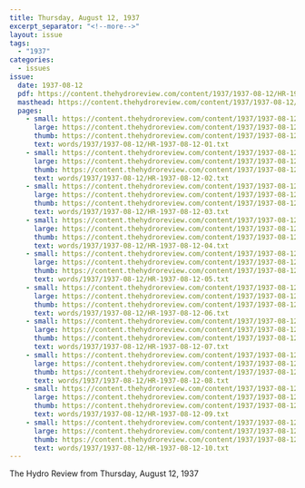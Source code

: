 ```yaml
---
title: Thursday, August 12, 1937
excerpt_separator: "<!--more-->"
layout: issue
tags:
  - "1937"
categories:
  - issues
issue:
  date: 1937-08-12
  pdf: https://content.thehydroreview.com/content/1937/1937-08-12/HR-1937-08-12.pdf
  masthead: https://content.thehydroreview.com/content/1937/1937-08-12/masthead/HR-1937-08-12.jpg
  pages:
    - small: https://content.thehydroreview.com/content/1937/1937-08-12/small/HR-1937-08-12-01.jpg
      large: https://content.thehydroreview.com/content/1937/1937-08-12/large/HR-1937-08-12-01.jpg
      thumb: https://content.thehydroreview.com/content/1937/1937-08-12/thumbnails/HR-1937-08-12-01.jpg
      text: words/1937/1937-08-12/HR-1937-08-12-01.txt
    - small: https://content.thehydroreview.com/content/1937/1937-08-12/small/HR-1937-08-12-02.jpg
      large: https://content.thehydroreview.com/content/1937/1937-08-12/large/HR-1937-08-12-02.jpg
      thumb: https://content.thehydroreview.com/content/1937/1937-08-12/thumbnails/HR-1937-08-12-02.jpg
      text: words/1937/1937-08-12/HR-1937-08-12-02.txt
    - small: https://content.thehydroreview.com/content/1937/1937-08-12/small/HR-1937-08-12-03.jpg
      large: https://content.thehydroreview.com/content/1937/1937-08-12/large/HR-1937-08-12-03.jpg
      thumb: https://content.thehydroreview.com/content/1937/1937-08-12/thumbnails/HR-1937-08-12-03.jpg
      text: words/1937/1937-08-12/HR-1937-08-12-03.txt
    - small: https://content.thehydroreview.com/content/1937/1937-08-12/small/HR-1937-08-12-04.jpg
      large: https://content.thehydroreview.com/content/1937/1937-08-12/large/HR-1937-08-12-04.jpg
      thumb: https://content.thehydroreview.com/content/1937/1937-08-12/thumbnails/HR-1937-08-12-04.jpg
      text: words/1937/1937-08-12/HR-1937-08-12-04.txt
    - small: https://content.thehydroreview.com/content/1937/1937-08-12/small/HR-1937-08-12-05.jpg
      large: https://content.thehydroreview.com/content/1937/1937-08-12/large/HR-1937-08-12-05.jpg
      thumb: https://content.thehydroreview.com/content/1937/1937-08-12/thumbnails/HR-1937-08-12-05.jpg
      text: words/1937/1937-08-12/HR-1937-08-12-05.txt
    - small: https://content.thehydroreview.com/content/1937/1937-08-12/small/HR-1937-08-12-06.jpg
      large: https://content.thehydroreview.com/content/1937/1937-08-12/large/HR-1937-08-12-06.jpg
      thumb: https://content.thehydroreview.com/content/1937/1937-08-12/thumbnails/HR-1937-08-12-06.jpg
      text: words/1937/1937-08-12/HR-1937-08-12-06.txt
    - small: https://content.thehydroreview.com/content/1937/1937-08-12/small/HR-1937-08-12-07.jpg
      large: https://content.thehydroreview.com/content/1937/1937-08-12/large/HR-1937-08-12-07.jpg
      thumb: https://content.thehydroreview.com/content/1937/1937-08-12/thumbnails/HR-1937-08-12-07.jpg
      text: words/1937/1937-08-12/HR-1937-08-12-07.txt
    - small: https://content.thehydroreview.com/content/1937/1937-08-12/small/HR-1937-08-12-08.jpg
      large: https://content.thehydroreview.com/content/1937/1937-08-12/large/HR-1937-08-12-08.jpg
      thumb: https://content.thehydroreview.com/content/1937/1937-08-12/thumbnails/HR-1937-08-12-08.jpg
      text: words/1937/1937-08-12/HR-1937-08-12-08.txt
    - small: https://content.thehydroreview.com/content/1937/1937-08-12/small/HR-1937-08-12-09.jpg
      large: https://content.thehydroreview.com/content/1937/1937-08-12/large/HR-1937-08-12-09.jpg
      thumb: https://content.thehydroreview.com/content/1937/1937-08-12/thumbnails/HR-1937-08-12-09.jpg
      text: words/1937/1937-08-12/HR-1937-08-12-09.txt
    - small: https://content.thehydroreview.com/content/1937/1937-08-12/small/HR-1937-08-12-10.jpg
      large: https://content.thehydroreview.com/content/1937/1937-08-12/large/HR-1937-08-12-10.jpg
      thumb: https://content.thehydroreview.com/content/1937/1937-08-12/thumbnails/HR-1937-08-12-10.jpg
      text: words/1937/1937-08-12/HR-1937-08-12-10.txt
---
```


The Hydro Review from Thursday, August 12, 1937

<!--more-->


